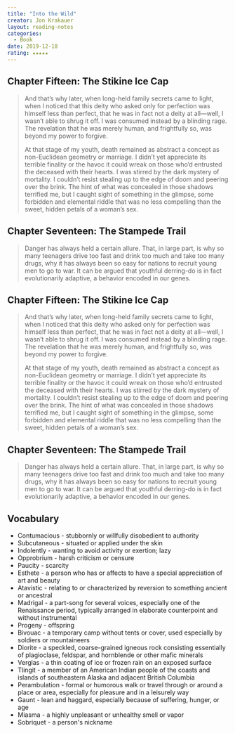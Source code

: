 ```yaml
---
title: "Into the Wild"
creator: Jon Krakauer
layout: reading-notes
categories:
  - Book
date: 2019-12-18
rating: ★★★★★
---
```


## Chapter Fifteen: The Stikine Ice Cap

>And that’s why later, when long-held family secrets came to light, when I noticed that this deity who asked only for perfection was himself less than perfect, that he was in fact not a deity at all—well, I wasn’t able to shrug it off. I was consumed instead by a blinding rage. The revelation that he was merely human, and frightfully so, was beyond my power to forgive. 
>
>At that stage of my youth, death remained as abstract a concept as non-Euclidean geometry or marriage. I didn’t yet appreciate its terrible finality or the havoc it could wreak on those who’d entrusted the deceased with their hearts. I was stirred by the dark mystery of mortality. I couldn’t resist stealing up to the edge of doom and peering over the brink. The hint of what was concealed in those shadows terrified me, but I caught sight of something in the glimpse, some forbidden and elemental riddle that was no less compelling than the sweet, hidden petals of a woman’s sex. 

## Chapter Seventeen: The Stampede Trail

>Danger has always held a certain allure. That, in large part, is why so many teenagers drive too fast and drink too much and take too many drugs, why it has always been so easy for nations to recruit young men to go to war. It can be argued that youthful derring-do is in fact evolutionarily adaptive, a behavior encoded in our genes. 

## Chapter Fifteen: The Stikine Ice Cap

>And that’s why later, when long-held family secrets came to light, when I noticed that this deity who asked only for perfection was himself less than perfect, that he was in fact not a deity at all—well, I wasn’t able to shrug it off. I was consumed instead by a blinding rage. The revelation that he was merely human, and frightfully so, was beyond my power to forgive. 
>
>At that stage of my youth, death remained as abstract a concept as non-Euclidean geometry or marriage. I didn’t yet appreciate its terrible finality or the havoc it could wreak on those who’d entrusted the deceased with their hearts. I was stirred by the dark mystery of mortality. I couldn’t resist stealing up to the edge of doom and peering over the brink. The hint of what was concealed in those shadows terrified me, but I caught sight of something in the glimpse, some forbidden and elemental riddle that was no less compelling than the sweet, hidden petals of a woman’s sex.

## Chapter Seventeen: The Stampede Trail

>Danger has always held a certain allure. That, in large part, is why so many teenagers drive too fast and drink too much and take too many drugs, why it has always been so easy for nations to recruit young men to go to war. It can be argued that youthful derring-do is in fact evolutionarily adaptive, a behavior encoded in our genes. 

## Vocabulary

- Contumacious - stubbornly or willfully disobedient to authority
- Subcutaneous - situated or applied under the skin
- Indolently - wanting to avoid activity or exertion; lazy
- Opprobrium - harsh criticism or censure
- Paucity - scarcity
- Esthete - a person who has or affects to have a special appreciation of art and beauty
- Atavistic - relating to or characterized by reversion to something ancient or ancestral
- Madrigal - a part-song for several voices, especially one of the Renaissance period, typically arranged in elaborate counterpoint and without instrumental 
- Progeny - offspring
- Bivouac - a temporary camp without tents or cover, used especially by soldiers or mountaineers
- Diorite - a speckled, coarse-grained igneous rock consisting essentially of plagioclase, feldspar, and hornblende or other mafic minerals
- Verglas - a thin coating of ice or frozen rain on an exposed surface
- Tlingit - a member of an American Indian people of the coasts and islands of southeastern Alaska and adjacent British Columbia
- Perambulation - formal or humorous walk or travel through or around a place or area, especially for pleasure and in a leisurely way
- Gaunt - lean and haggard, especially because of suffering, hunger, or age
- Miasma - a highly unpleasant or unhealthy smell or vapor
- Sobriquet - a person's nickname